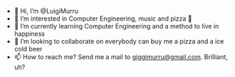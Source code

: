 - 👋 Hi, I’m @LuigiMurru
- 👀 I’m interested in Computer Engineering, music and pizza 👀
- 🌱 I’m currently learning Computer Engineering and a method to live in happiness
- 💞️ I’m looking to collaborate on everybody can buy me a pizza and a ice cold beer
- 📫 How to reach me? Send me a mail to giggimurru@gmail.com. Brilliant, uh?

<!---
LuigiMurru/LuigiMurru is a ✨ special ✨ repository because its `README.md` (this file) appears on your GitHub profile.
You can click the Preview link to take a look at your changes.
--->
